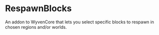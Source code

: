 # RespawnBlocks
An addon to WyvenCore that lets you select specific blocks to respawn in chosen regions and/or worlds.
